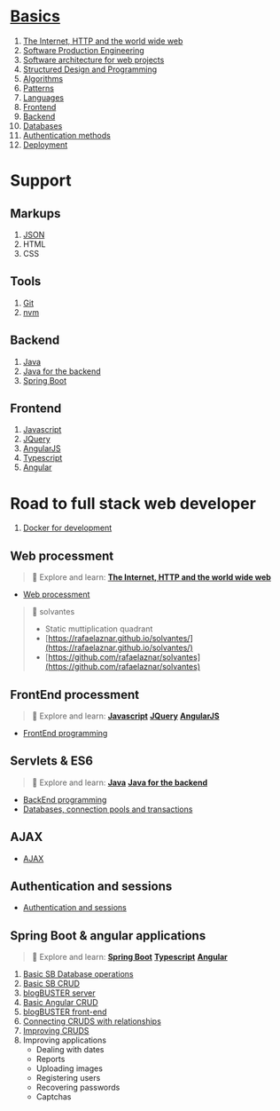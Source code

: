 <!--
---
layout: page
title: GPT-notes
subtitle: All you need to be a web developer
---
-->

# [Basics](basics/index.md)

1. [The Internet, HTTP and the world wide web](basics/http.md)
2. [Software Production Engineering](basics/production.md)
3. [Software architecture for web projects](basics/architecture.md)
4. [Structured Design and Programming](basics/programming.md)
6. [Algorithms](basics/algorithms.md)
7. [Patterns](basics/patterns.md)
8. [Languages](basics/languages.md)
9. [Frontend](basics/frontend.md)
10. [Backend](basics/backend.md)
11. [Databases](basics/databases.md)
12. [Authentication methods](basics/auth.md)
13. [Deployment](basics/deployment.md)

# Support

## Markups

1. [JSON](markups/json.md)
2. HTML
3. CSS

## Tools
1. [Git](git/index.md)
2. [nvm](nvm/index.md)

## Backend
1. [Java](java/index.md)
2. [Java for the backend](java4backend/index.md)
3. [Spring Boot](springboot/index.md)

## Frontend
1. [Javascript](javascript/index.md)
2. [JQuery](jquery/index.md)
3. [AngularJS](angularjs/index.md)
4. [Typescript](typescript/index.md)
5. [Angular](angular/index.md)

# Road to full stack web developer

1. [Docker for development](road/docker4development.md)

## Web processment

>
> :red_circle: Explore and learn: [**The Internet, HTTP and the world wide web**](basics/http.md)
>


* [Web processment](road/process.md)

> 📓 solvantes
> * Static muttiplication quadrant
> * [https://rafaelaznar.github.io/solvantes/](https://rafaelaznar.github.io/solvantes/)
> * [https://github.com/rafaelaznar/solvantes](https://github.com/rafaelaznar/solvantes)

## FrontEnd processment

>
> :red_circle: Explore and learn: [**Javascript**](/javascript/index.md) [**JQuery**](/javascript/index.md) [**AngularJS**](/angularjs/index.md)
>

* [FrontEnd programming](road/fontend.md)


## Servlets & ES6

>
> :red_circle: Explore and learn: [**Java**](/java/index.md) [**Java for the backend**](/java4backend/index.md)
>

* [BackEnd programming](road/backend.md)
* [Databases, connection pools and transactions](road/databases.md)

## AJAX

* [AJAX](road/ajax.md)

## Authentication and sessions

* [Authentication and sessions](road/auth.md)

## Spring Boot & angular applications

>
> :red_circle: Explore and learn: [**Spring Boot**](springboot/index.md) [**Typescript**](typescript/index.md) [**Angular**](angular/index.md)
>

1. [Basic SB Database operations](road/sb-db-basic.md)
2. [Basic SB CRUD](road/sb-crud.md)
3. [blogBUSTER server](road/blogbuster.md)
4. [Basic Angular CRUD](road/angular-crud.md)
5. [blogBUSTER front-end](road/blogbuster-frontend.md)
6. [Connecting CRUDS with relationships](road/cruds.md)
7. [Improving CRUDS](road/icruds.md)
8. Improving applications
   - Dealing with dates
   - Reports
   - Uploading images
   - Registering users
   - Recovering passwords
   - Captchas






